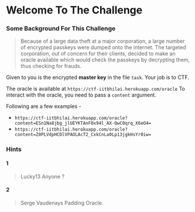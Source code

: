 # Welcome To The Challenge

### Some Background For This Challenge
> Because of a large data theft at a major corporation, a large number of encrypted passkeys were dumped onto the internet. The targeted corporation, out of concern for their clients, decided to make an oracle available which would check the passkeys by decrypting them, thus checking for frauds.

Given to you is the encrypted __master key__ in the file `task`. Your job is to CTF.

The oracle is available at `https://ctf-iitbhilai.herokuapp.com/oracle`
To interact with the oracle, you need to pass a `content` argument.

Following are a few examples -
- `https://ctf-iitbhilai.herokuapp.com/oracle?content=ESn1Na8jbg_jlUEYKTAnF0x94l_AX-QwC0qrq_X6eO4=`
- `https://ctf-iitbhilai.herokuapp.com/oracle?content=Z0PLVdpHCDlVPAOLAcT2_CxkCnLa0Lp13jgkHsYr0iw=`

### Hints

#### 1
> Lucky13 Anyone ?

#### 2
> Serge Vaudenays Padding Oracle.
